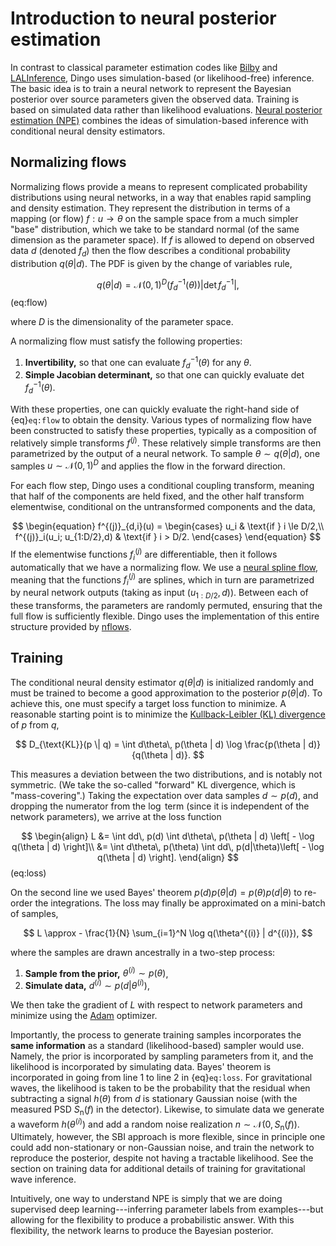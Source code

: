 # Introduction to neural posterior estimation

In contrast to classical parameter estimation codes like [Bilby](https://lscsoft.docs.ligo.org/bilby/index.html) and [LALInference](https://lscsoft.docs.ligo.org/lalsuite/lalinference/index.html), Dingo uses simulation-based (or likelihood-free) inference. The basic idea is to train a neural network to represent the Bayesian posterior over source parameters given the observed data. Training is based on simulated data rather than likelihood evaluations. [Neural posterior estimation (NPE)](https://arxiv.org/abs/1605.06376) combines the ideas of simulation-based inference with conditional neural density estimators.

## Normalizing flows

Normalizing flows provide a means to represent complicated probability distributions using neural networks, in a way that enables rapid sampling and density estimation. They represent the distribution in terms of a mapping (or flow) $f: u \to \theta$ on the sample space from a much simpler "base" distribution, which we take to be standard normal (of the same dimension as the parameter space). If $f$ is allowed to depend on observed data $d$ (denoted $f_d$) then the flow describes a conditional probability distribution $q(\theta | d)$. The PDF is given by the change of variables rule,

$$
q(\theta | d) = \mathcal{N}(0, 1)^D(f_d^{-1}(\theta)) \left| \det f_d^{-1} \right|,
$$ (eq:flow)

where $D$ is the dimensionality of the parameter space.

A normalizing flow must satisfy the following properties:
1. **Invertibility,** so that one can evaluate $f_d^{-1}(\theta)$ for any $\theta$. 
2. **Simple Jacobian determinant,** so that one can quickly evaluate $\det f_d^{-1}(\theta)$.

With these properties, one can quickly evaluate the right-hand side of {eq}`eq:flow` to obtain the density. Various types of normalizing flow have been constructed to satisfy these properties, typically as a composition of relatively simple transforms $f^{(j)}$. These relatively simple transforms are then parametrized by the output of a neural network. To sample $\theta \sim q(\theta|d)$, one samples $u \sim \mathcal N(0,1)^D$ and applies the flow in the forward direction.

For each flow step, Dingo uses a conditional coupling transform, meaning that half of the components are held fixed, and the other half transform elementwise, conditional on the untransformed components and the data,

$$
\begin{equation}
  f^{(j)}_{d,i}(u) =
  \begin{cases}
    u_i & \text{if } i \le D/2,\\
    f^{(j)}_i(u_i; u_{1:D/2},d) & \text{if } i > D/2.
  \end{cases}
\end{equation}
$$
If the elementwise functions $f^{(j)}_i$ are differentiable, then it follows automatically that we have a normalizing flow. We use a [neural spline flow](https://arxiv.org/abs/1906.04032), meaning that the functions $f^{(j)}_i$ are splines, which in turn are parametrized by neural network outputs (taking as input $(u_{1:D/2},d)$). Between each of these transforms, the parameters are randomly permuted, ensuring that the full flow is sufficiently flexible. Dingo uses the implementation of this entire structure provided by [nflows](https://github.com/bayesiains/nflows).


## Training

The conditional neural density estimator $q(\theta | d)$ is initialized randomly and must be trained to become a good approximation to the posterior $p(\theta | d)$. To achieve this, one must specify a target loss function to minimize. A reasonable starting point is to minimize the [Kullback-Leibler (KL) divergence](https://en.wikipedia.org/wiki/Kullback–Leibler_divergence) of $p$ from $q$,

$$
D_{\text{KL}}(p \| q) = \int d\theta\, p(\theta | d) \log \frac{p(\theta | d)}{q(\theta | d)}.
$$

This measures a deviation between the two distributions, and is notably not symmetric. (We take the so-called "forward" KL divergence, which is "mass-covering".) Taking the expectation over data samples $d \sim p(d)$, and dropping the numerator from the $\log$ term (since it is independent of the network parameters), we arrive at the loss function

$$
\begin{align}
    L &= \int dd\, p(d) \int d\theta\, p(\theta | d) \left[ - \log q(\theta | d) \right]\\
    &=  \int d\theta\, p(\theta) \int dd\, p(d|\theta)\left[ - \log q(\theta | d) \right].
\end{align}
$$ (eq:loss)

On the second line we used Bayes' theorem $p(d) p(\theta | d) = p(\theta) p(d | \theta)$ to re-order the integrations. The loss may finally be approximated on a mini-batch of samples,

$$
L \approx - \frac{1}{N} \sum_{i=1}^N \log q(\theta^{(i)} | d^{(i)}),
$$

where the samples are drawn ancestrally in a two-step process:
1. **Sample from the prior,** $\theta^{(i)} \sim p(\theta)$,
2. **Simulate data,** $d^{(i)} \sim p(d | \theta^{(i)})$,

We then take the gradient of $L$ with respect to network parameters and minimize using the [Adam](https://pytorch.org/docs/stable/generated/torch.optim.Adam.html) optimizer.

Importantly, the process to generate training samples incorporates the **same information** as a standard (likelihood-based) sampler would use. Namely, the prior is incorporated by sampling parameters from it, and the likelihood is incorporated by simulating data. Bayes' theorem is incorporated in going from line 1 to line 2 in {eq}`eq:loss`. For gravitational waves, the likelihood is taken to be the probability that the residual when subtracting a signal $h(\theta)$ from $d$ is stationary Gaussian noise (with the measured PSD $S_{\text{n}}(f)$ in the detector). Likewise, to simulate data we generate a waveform $h(\theta^{(i)})$ and add a random noise realization $n \sim \mathcal N(0, S_\text{n}(f))$. Ultimately, however, the SBI approach is more flexible, since in principle one could add non-stationary or non-Gaussian noise, and train the network to reproduce the posterior, despite not having a tractable likelihood. See the section on training data for additional details of training for gravitational wave inference.

Intuitively, one way to understand NPE is simply that we are doing supervised deep learning---inferring parameter labels from examples---but allowing for the flexibility to produce a probabilistic answer. With this flexibility, the network learns to produce the Bayesian posterior.

